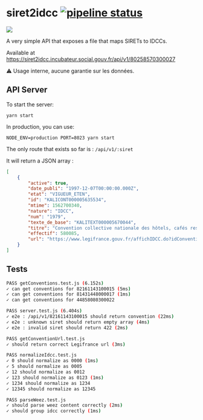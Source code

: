 # siret2idcc [![pipeline status](https://gitlab.factory.social.gouv.fr/SocialGouv/siret2idcc/badges/master/pipeline.svg)](https://gitlab.factory.social.gouv.fr/SocialGouv/siret2idcc/commits/master)

![](https://i.imgur.com/gSe54sx.png)

A very simple API that exposes a file that maps SIRETs to IDCCs.

Available at https://siret2idcc.incubateur.social.gouv.fr/api/v1/80258570300027

:warning: Usage interne, aucune garantie sur les données.

## API Server

To start the server:

    yarn start

In production, you can use:

    NODE_ENV=production PORT=8023 yarn start

The only route that exists so far is : `/api/v1/:siret`

It will return a JSON array :

```json
[
    {
        "active": true,
        "date_publi": "1997-12-07T00:00:00.000Z",
        "etat": "VIGUEUR_ETEN",
        "id": "KALICONT000005635534",
        "mtime": 1562700340,
        "nature": "IDCC",
        "num": "1979",
        "texte_de_base": "KALITEXT000005670044",
        "titre": "Convention collective nationale des hôtels, cafés restaurants (HCR) du 30 avril 1997",
        "effectif": 580085,
        "url": "https://www.legifrance.gouv.fr/affichIDCC.do?idConvention=KALICONT000005635534"
    }
]
```

## Tests

```sh
PASS getConventions.test.js (6.152s)
✓ can get conventions for 82161143100015 (5ms)
✓ can get conventions for 81431448000017 (1ms)
✓ can get conventions for 44858080300022

PASS server.test.js (6.404s)
✓ e2e : /api/v1/82161143100015 should return convention (22ms)
✓ e2e : unknown siret should return empty array (4ms)
✓ e2e : invalid siret should return 422 (2ms)

PASS getConventionUrl.test.js
✓ should return correct Legifrance url (3ms)

PASS normalizeIdcc.test.js
✓ 0 should normalize as 0000 (1ms)
✓ 5 should normalize as 0005
✓ 12 should normalize as 0012
✓ 123 should normalize as 0123 (1ms)
✓ 1234 should normalize as 1234
✓ 12345 should normalize as 12345

PASS parseWeez.test.js
✓ should parse weez content correctly (2ms)
✓ should group idcc correctly (1ms)
```
